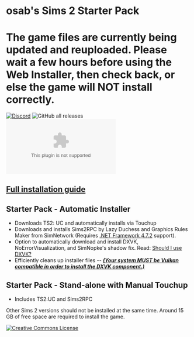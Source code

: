# osab's Sims 2 Starter Pack
# The game files are currently being updated and reuploaded. Please wait a few hours before using the Web Installer, then check back, or else the game will NOT install correctly.
[![Discord](https://img.shields.io/discord/912700195249197086?color=fa807a&label=osab%27s%20Sims%202%20Discord&logo=Discord&logoColor=white)](https://discord.gg/zzjHj2jxHV) ![GitHub all releases](https://img.shields.io/github/downloads/voicemxil/TS2-Starter-Pack/total) ![GitHub file size in bytes](https://img.shields.io/github/size/voicemxil/TS2-Starter-Pack/Web%20Installer/TS2%20Starter%20Pack%20WebInstall.exe?label=Installer%20Size)

## [Full installation guide](https://github.com/voicemxil/TS2-Starter-Pack/wiki)

## Starter Pack - Automatic Installer
- Downloads TS2: UC and automatically installs via Touchup
- Downloads and installs Sims2RPC by Lazy Duchess and Graphics Rules Maker from SimNetwork (Requires <a href="https://dotnet.microsoft.com/en-us/download/dotnet-framework/net472">.NET Framework 4.7.2</a> support).
- Option to automatically download and install DXVK, NoErrorVisualization, and SimNopke's shadow fix. Read: <a href="https://docs.google.com/document/d/1UT0HX3cO4xLft2KozGypU_N7ZcGQVr-54QD9asFsx5U/edit#heading=h.njuveoipg82w">Should I use DXVK?</a> 
- Efficiently cleans up installer files
-- <a href="https://github.com/skeeto/vulkan-test/releases/latest">***(Your system MUST be Vulkan compatible in order to install the DXVK component.)***</a>

## Starter Pack - Stand-alone with Manual Touchup 
- Includes TS2:UC and Sims2RPC

Other Sims 2 versions should not be installed at the same time. Around 15 GB of free space are required to install the game.

<a rel="license" href="http://creativecommons.org/licenses/by-nc-sa/4.0/"><img alt="Creative Commons License" style="border-width:0" src="https://i.creativecommons.org/l/by-nc-sa/4.0/88x31.png" /></a><br />

